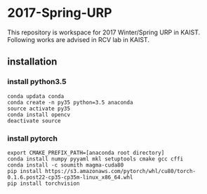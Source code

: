 # 2017-Spring-URP

This repository is workspace for 2017 Winter/Spring URP in KAIST.
Following works are advised in RCV lab in KAIST.

## installation

### install python3.5
```shell
conda updata conda
conda create -n py35 python=3.5 anaconda
source activate py35
conda install opencv
deactivate source
```

### install pytorch
```shell
export CMAKE_PREFIX_PATH=[anaconda root directory]
conda install numpy pyyaml mkl setuptools cmake gcc cffi
conda install -c soumith magma-cuda80
pip install https://s3.amazonaws.com/pytorch/whl/cu80/torch-0.1.6.post22-cp35-cp35m-linux_x86_64.whl
pip install torchvision
```
